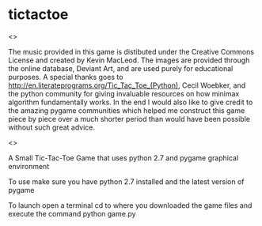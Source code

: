 tictactoe
=========

<<Credit>>

The music provided in this game is distibuted under the Creative Commons License and created by Kevin MacLeod. The images are provided through the online database, Deviant Art, and are used purely for educational purposes. A special thanks goes to http://en.literateprograms.org/Tic_Tac_Toe_(Python), Cecil Woebker, and the python community for giving invaluable resources on how minimax algorithm fundamentally works. In the end I would also like to give credit to the amazing pygame communities which helped me construct this game piece by piece over a much shorter period than would have been possible without such great advice.

<<Information>>

A Small Tic-Tac-Toe Game that uses python 2.7 and pygame graphical environment

To use make sure you have python 2.7 installed and the latest version of pygame

To launch open a terminal cd to where you downloaded the game files and execute the command
python game.py
